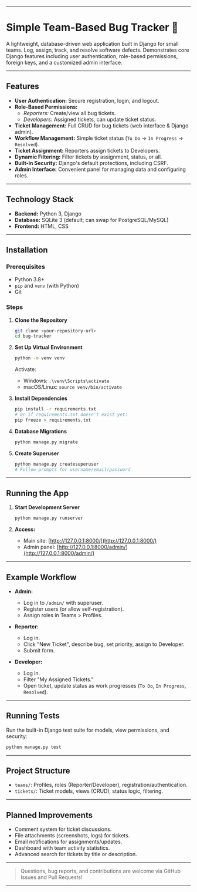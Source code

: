 

***

# Simple Team-Based Bug Tracker 🐞

A lightweight, database-driven web application built in Django for small teams. Log, assign, track, and resolve software defects. Demonstrates core Django features including user authentication, role-based permissions, foreign keys, and a customized admin interface.

***

## Features

- **User Authentication:** Secure registration, login, and logout.
- **Role-Based Permissions:**  
  - *Reporters:* Create/view all bug tickets.  
  - *Developers:* Assigned tickets, can update ticket status.
- **Ticket Management:** Full CRUD for bug tickets (web interface & Django admin).
- **Workflow Management:** Simple ticket status (`To Do` → `In Progress` → `Resolved`).
- **Ticket Assignment:** Reporters assign tickets to Developers.
- **Dynamic Filtering:** Filter tickets by assignment, status, or all.
- **Built-in Security:** Django's default protections, including CSRF.
- **Admin Interface:** Convenient panel for managing data and configuring roles.

***

## Technology Stack

- **Backend:** Python 3, Django
- **Database:** SQLite 3 (default; can swap for PostgreSQL/MySQL)
- **Frontend:** HTML, CSS

***

## Installation

### Prerequisites

- Python 3.8+
- `pip` and `venv` (with Python)
- Git

### Steps

1. **Clone the Repository**

   ```bash
   git clone <your-repository-url>
   cd bug-tracker
   ```

2. **Set Up Virtual Environment**

   ```bash
   python -m venv venv
   ```

   Activate:

   - Windows: `.\venv\Scripts\activate`
   - macOS/Linux: `source venv/bin/activate`

3. **Install Dependencies**

   ```bash
   pip install -r requirements.txt
   # Or if requirements.txt doesn't exist yet:
   pip freeze > requirements.txt
   ```

4. **Database Migrations**

   ```bash
   python manage.py migrate
   ```

5. **Create Superuser**

   ```bash
   python manage.py createsuperuser
   # Follow prompts for username/email/password
   ```

***

## Running the App

1. **Start Development Server**

   ```bash
   python manage.py runserver
   ```

2. **Access:**

   - Main site: [http://127.0.0.1:8000/](http://127.0.0.1:8000/)
   - Admin panel: [http://127.0.0.1:8000/admin/](http://127.0.0.1:8000/admin/)

***

## Example Workflow

- **Admin:**
  - Log in to `/admin/` with superuser.
  - Register users (or allow self-registration).
  - Assign roles in Teams > Profiles.

- **Reporter:**
  - Log in.
  - Click "New Ticket", describe bug, set priority, assign to Developer.
  - Submit form.

- **Developer:**
  - Log in.
  - Filter "My Assigned Tickets."
  - Open ticket, update status as work progresses (`To Do`, `In Progress`, `Resolved`).

***

## Running Tests

Run the built-in Django test suite for models, view permissions, and security:

```bash
python manage.py test
```

***

## Project Structure

- `teams/`: Profiles, roles (Reporter/Developer), registration/authentication.
- `tickets/`: Ticket models, views (CRUD), status logic, filtering.

***

## Planned Improvements

- Comment system for ticket discussions.
- File attachments (screenshots, logs) for tickets.
- Email notifications for assignments/updates.
- Dashboard with team activity statistics.
- Advanced search for tickets by title or description.

***

> Questions, bug reports, and contributions are welcome via GitHub Issues and Pull Requests!

---
